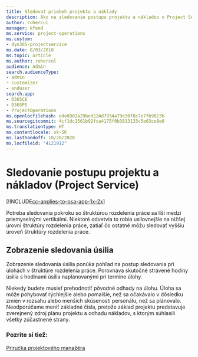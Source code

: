 ```yaml
---
title: Sledovať priebeh projektu a náklady
description: Ako na sledovanie postupu projektu a nákladov v Project Service
author: ruhercul
manager: kfend
ms.service: project-operations
ms.custom:
- dyn365-projectservice
ms.date: 8/03/2018
ms.topic: article
ms.author: ruhercul
audience: Admin
search.audienceType:
- admin
- customizer
- enduser
search.app:
- D365CE
- D365PS
- ProjectOperations
ms.openlocfilehash: ede8902a29bed224d7934a79e30f8c7e7fb9023b
ms.sourcegitcommit: 4cf1dc1561b92fca4175f0b3813133c5e63ce8e6
ms.translationtype: HT
ms.contentlocale: sk-SK
ms.lasthandoff: 10/28/2020
ms.locfileid: "4121912"
---
```

# <a name="track-project-progress-and-cost-project-service"></a>Sledovanie postupu projektu a nákladov (Project Service)

[!INCLUDE[cc-applies-to-psa-app-1x-2x](../includes/cc-applies-to-psa-app-1x-2x.md)]

Potreba sledovania pokroku so štruktúrou rozdelenia práce sa líši medzi priemyselnými vertikálmi. Niektoré odvetvia to robia usilovnejšie na nižšej úrovni štruktúry rozdelenia práce, zatiaľ čo ostatné môžu sledovať vyššiu úroveň štruktúry rozdelenia práce.  
  
## <a name="effort-tracking-view"></a>Zobrazenie sledovania úsilia  
Zobrazenie sledovania úsilia ponúka pohľad na postup sledovania pri úlohách v štruktúre rozdelenia práce. Porovnáva skutočné strávené hodiny úsilia s hodinami úsilia naplánovanými pri termíne úlohy.  
  
Niekedy budete musieť prehodnotiť pôvodné odhady na úlohu. Úloha sa môže pohybovať rýchlejšie alebo pomalšie, než sa očakávalo v dôsledku zmien v rozsahu alebo menších skúseností personálu, než sa plánovalo. Neodporúčame meniť základné čísla, pretože základ projektu predstavuje zverejnený zdroj plánu projektu a odhadu nákladov, s ktorým súhlasili všetky zúčastnené strany.  
  
### <a name="see-also"></a>Pozrite si tiež:  
 [Príručka projektového manažéra](../psa/project-manager-guide.md)
